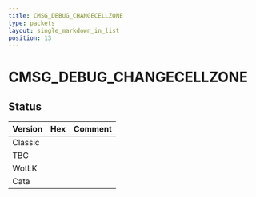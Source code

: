 ```yaml
---
title: CMSG_DEBUG_CHANGECELLZONE
type: packets
layout: single_markdown_in_list
position: 13
---
```


# CMSG_DEBUG_CHANGECELLZONE

## Status

Version | Hex | Comment
---------- | ---------- | ---------- 
Classic |  |  
TBC |  |  
WotLK |  |  
Cata |  |  
